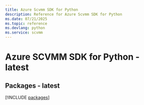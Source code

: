 ```yaml
---
title: Azure Scvmm SDK for Python
description: Reference for Azure Scvmm SDK for Python
ms.date: 07/21/2025
ms.topic: reference
ms.devlang: python
ms.service: scvmm
---
```

# Azure SCVMM SDK for Python - latest
## Packages - latest
[!INCLUDE [packages](scvmm-index.md)]